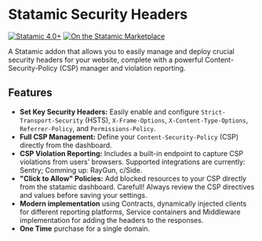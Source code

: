 # Statamic Security Headers

[![Statamic 4.0+](https://img.shields.io/badge/Statamic-4.0%2B-FF269E?style=for-the-badge&logo=statamic)](https://statamic.com)
[![On the Statamic Marketplace](https://img.shields.io/badge/Statamic-Marketplace-FF269E.svg?style=for-the-badge&logo=statamic)](https://statamic.com/addons/alinandrei/security-headers)

A Statamic addon that allows you to easily manage and deploy crucial security headers for your website, complete with a powerful Content-Security-Policy (CSP) manager and violation reporting.

## Features

-   **Set Key Security Headers:** Easily enable and configure `Strict-Transport-Security` (HSTS), `X-Frame-Options`, `X-Content-Type-Options`, `Referrer-Policy`, and `Permissions-Policy`.
-   **Full CSP Management:** Define your `Content-Security-Policy` (CSP) directly from the dashboard.
-   **CSP Violation Reporting:** Includes a built-in endpoint to capture CSP violations from users' browsers. Supported integrations are currently: Sentry; Comming up: RayGun, c/Side.
-   **"Click to Allow" Policies:** Add blocked resources to your CSP directly from the statamic dashboard. Carefull! Always review the CSP directives and values before saving your settings.
-   **Modern implementation** using Contracts, dynamically injected clients for different reporting platforms, Service containers and Middleware implementation for adding the headers to the responses.
-   **One Time** purchase for a single domain.

